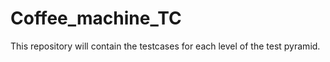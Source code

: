 # Coffee_machine_TC
This repository will contain the testcases for each level of the test pyramid. 

